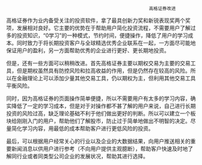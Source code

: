 
                                                         高格证券改进
                                                         
  高格证券作为业内备受关注的投资软件，拿了最具创新力奖和新锐表现奖两个奖项，发展相对良好。它主要的优势在于帮助用户简化投资流程，不需要用户了解过多的投资知识，“0学习”的一种模式，节约时间，便捷操作，降低了用户的学习成本。同时致力于将长期投资客户与全球精选优秀企业联系在一起，一方面尽可能地保证用户的盈利，另一方面帮助优秀的企业进行更好、更长期地投资。
  
  但是，还有一些方面可以稍稍改进。首先高格证券主要以期权交易为主要的交易工具，但是期权虽然具有防控风险和拉高收益的作用，但是仍然存在较高的风险。所以在金融理论上可以添加少量其他交易工具，仍以期权为主，但利用其他交易工具平衡风险。
  
  同时，因为高格证券的页面操作简单便捷，所以不需要用户有太多的学习内容，确实降低了一定的学习成本，但是对于对操作都不甚了解的用户来说，自己进行长期投资的风险过高，缺乏理论基础不利于他们做出更好的判断。所以可以建立一个板块给刚刚入门的用户，帮助他们了解股市，防止过于简单地做出不明智的决定。尽量简化学习内容，用最低的成本帮助客户进行更低风险的投资。
  
  最后，可以根据用户经常关心的行业以及企业的大数据结果，向用户推送相关的重要新闻消息以供用户进行参考（不向用户提供主观臆断），帮助客户快速及时地了解同行业或者同类型公司企业的发展状况，帮助其进行选择。
